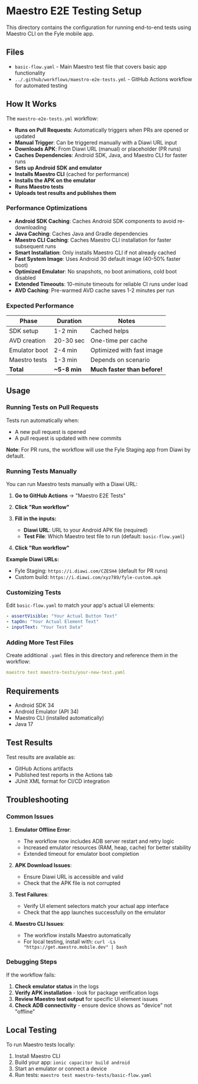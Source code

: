 # Maestro E2E Testing Setup

This directory contains the configuration for running end-to-end tests using Maestro CLI on the Fyle mobile app.

## Files

- `basic-flow.yaml` - Main Maestro test file that covers basic app functionality
- `../.github/workflows/maestro-e2e-tests.yml` - GitHub Actions workflow for automated testing

## How It Works

The `maestro-e2e-tests.yml` workflow:
- **Runs on Pull Requests**: Automatically triggers when PRs are opened or updated
- **Manual Trigger**: Can be triggered manually with a Diawi URL input
- **Downloads APK**: From Diawi URL (manual) or placeholder (PR runs)
- **Caches Dependencies**: Android SDK, Java, and Maestro CLI for faster runs
- **Sets up Android SDK and emulator**
- **Installs Maestro CLI** (cached for performance)
- **Installs the APK on the emulator**
- **Runs Maestro tests**
- **Uploads test results and publishes them**

### Performance Optimizations

- **Android SDK Caching**: Caches Android SDK components to avoid re-downloading
- **Java Caching**: Caches Java and Gradle dependencies
- **Maestro CLI Caching**: Caches Maestro CLI installation for faster subsequent runs
- **Smart Installation**: Only installs Maestro CLI if not already cached
- **Fast System Image**: Uses Android 30 default image (40-50% faster boot)
- **Optimized Emulator**: No snapshots, no boot animations, cold boot disabled
- **Extended Timeouts**: 10-minute timeouts for reliable CI runs under load
- **AVD Caching**: Pre-warmed AVD cache saves 1-2 minutes per run

### Expected Performance

| Phase | Duration | Notes |
|-------|----------|-------|
| SDK setup | 1-2 min | Cached helps |
| AVD creation | 20-30 sec | One-time per cache |
| Emulator boot | 2-4 min | Optimized with fast image |
| Maestro tests | 1-3 min | Depends on scenario |
| **Total** | **~5-8 min** | **Much faster than before!** |

## Usage

### Running Tests on Pull Requests

Tests run automatically when:
- A new pull request is opened
- A pull request is updated with new commits

**Note**: For PR runs, the workflow will use the Fyle Staging app from Diawi by default.

### Running Tests Manually

You can run Maestro tests manually with a Diawi URL:

1. **Go to GitHub Actions** → "Maestro E2E Tests"
2. **Click "Run workflow"**
3. **Fill in the inputs:**
   - **Diawi URL**: URL to your Android APK file (required)
   - **Test File**: Which Maestro test file to run (default: `basic-flow.yaml`)

4. **Click "Run workflow"**

**Example Diawi URLs:**
- Fyle Staging: `https://i.diawi.com/CZESH4` (default for PR runs)
- Custom build: `https://i.diawi.com/xyz789/fyle-custom.apk`

### Customizing Tests

Edit `basic-flow.yaml` to match your app's actual UI elements:

```yaml
- assertVisible: "Your Actual Button Text"
- tapOn: "Your Actual Element Text"
- inputText: "Your Test Data"
```

### Adding More Test Files

Create additional `.yaml` files in this directory and reference them in the workflow:

```yaml
maestro test maestro-tests/your-new-test.yaml
```

## Requirements

- Android SDK 34
- Android Emulator (API 34)
- Maestro CLI (installed automatically)
- Java 17

## Test Results

Test results are available as:
- GitHub Actions artifacts
- Published test reports in the Actions tab
- JUnit XML format for CI/CD integration

## Troubleshooting

### Common Issues

1. **Emulator Offline Error**: 
   - The workflow now includes ADB server restart and retry logic
   - Increased emulator resources (RAM, heap, cache) for better stability
   - Extended timeout for emulator boot completion

2. **APK Download Issues**: 
   - Ensure Diawi URL is accessible and valid
   - Check that the APK file is not corrupted

3. **Test Failures**: 
   - Verify UI element selectors match your actual app interface
   - Check that the app launches successfully on the emulator

4. **Maestro CLI Issues**: 
   - The workflow installs Maestro automatically
   - For local testing, install with: `curl -Ls "https://get.maestro.mobile.dev" | bash`

### Debugging Steps

If the workflow fails:

1. **Check emulator status** in the logs
2. **Verify APK installation** - look for package verification logs
3. **Review Maestro test output** for specific UI element issues
4. **Check ADB connectivity** - ensure device shows as "device" not "offline"

## Local Testing

To run Maestro tests locally:

1. Install Maestro CLI
2. Build your app: `ionic capacitor build android`
3. Start an emulator or connect a device
4. Run tests: `maestro test maestro-tests/basic-flow.yaml`
